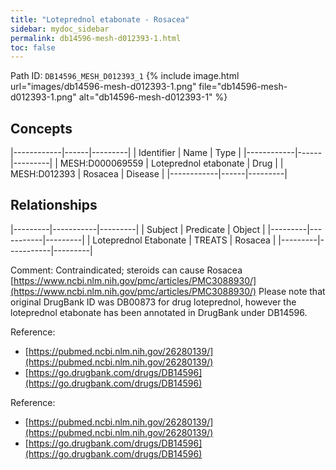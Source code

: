 ```yaml
---
title: "Loteprednol etabonate - Rosacea"
sidebar: mydoc_sidebar
permalink: db14596-mesh-d012393-1.html
toc: false 
---
```



Path ID: `DB14596_MESH_D012393_1`
{% include image.html url="images/db14596-mesh-d012393-1.png" file="db14596-mesh-d012393-1.png" alt="db14596-mesh-d012393-1" %}

## Concepts

|------------|------|---------|
| Identifier | Name | Type    |
|------------|------|---------|
| MESH:D000069559 | Loteprednol etabonate | Drug |
| MESH:D012393 | Rosacea | Disease |
|------------|------|---------|

## Relationships

|---------|-----------|---------|
| Subject | Predicate | Object  |
|---------|-----------|---------|
| Loteprednol Etabonate | TREATS | Rosacea |
|---------|-----------|---------|

Comment: Contraindicated; steroids can cause Rosacea [https://www.ncbi.nlm.nih.gov/pmc/articles/PMC3088930/](https://www.ncbi.nlm.nih.gov/pmc/articles/PMC3088930/) Please note that original DrugBank ID was DB00873 for drug loteprednol, however the loteprednol etabonate has been annotated in DrugBank under DB14596.

Reference: 
  - [https://pubmed.ncbi.nlm.nih.gov/26280139/](https://pubmed.ncbi.nlm.nih.gov/26280139/)
  - [https://go.drugbank.com/drugs/DB14596](https://go.drugbank.com/drugs/DB14596)

Reference: 
  - [https://pubmed.ncbi.nlm.nih.gov/26280139/](https://pubmed.ncbi.nlm.nih.gov/26280139/)
  - [https://go.drugbank.com/drugs/DB14596](https://go.drugbank.com/drugs/DB14596)
